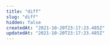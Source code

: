 ```yaml
---
title: "diff"
slug: "diff"
hidden: false
createdAt: "2021-10-20T23:17:23.485Z"
updatedAt: "2021-10-20T23:17:23.485Z"
---
```

